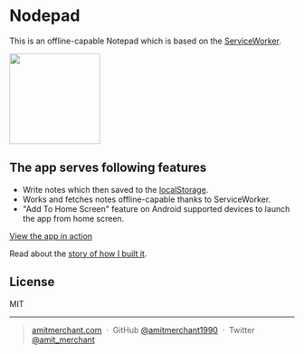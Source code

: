 Nodepad
========

This is an offline-capable Notepad which is based on the [ServiceWorker](https://developer.mozilla.org/en-US/docs/Web/API/Service_Worker_API).

<a href="https://www.patreon.com/amitmerchant">
	<img src="https://c5.patreon.com/external/logo/become_a_patron_button@2x.png" width="160">
</a>

## The app serves following features

  - Write notes which then saved to the [localStorage](https://developer.mozilla.org/en/docs/Web/API/Window/localStorage).
  - Works and fetches notes offline-capable thanks to ServiceWorker.
  - "Add To Home Screen" feature on Android supported devices to launch the app from home screen.

[View the app in action](https://twitter.com/amit_merchant/status/756876111959601152)

Read about the [story of how I built it](https://www.amitmerchant.com/Building-Simple-Offline-Notepad-Using-Service-Worker/).

## License

MIT

---

> [amitmerchant.com](https://www.amitmerchant.com) &nbsp;&middot;&nbsp;
> GitHub [@amitmerchant1990](https://github.com/amitmerchant1990) &nbsp;&middot;&nbsp;
> Twitter [@amit_merchant](https://twitter.com/amit_merchant)
